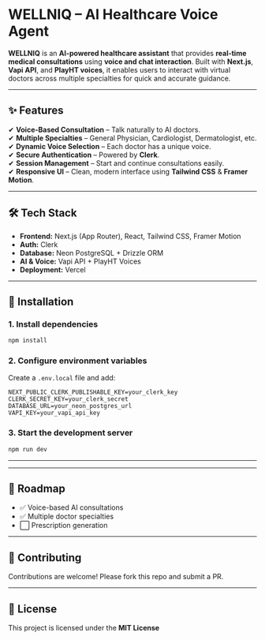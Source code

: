 # WELLNIQ – AI Healthcare Voice Agent  

**WELLNIQ** is an **AI-powered healthcare assistant** that provides **real-time medical consultations** using **voice and chat interaction**. Built with **Next.js**, **Vapi API**, and **PlayHT voices**, it enables users to interact with virtual doctors across multiple specialties for quick and accurate guidance.  

---

## ✨ Features  
✔ **Voice-Based Consultation** – Talk naturally to AI doctors.  
✔ **Multiple Specialties** – General Physician, Cardiologist, Dermatologist, etc.  
✔ **Dynamic Voice Selection** – Each doctor has a unique voice.  
✔ **Secure Authentication** – Powered by **Clerk**.  
✔ **Session Management** – Start and continue consultations easily.  
✔ **Responsive UI** – Clean, modern interface using **Tailwind CSS** & **Framer Motion**.  

---

## 🛠 Tech Stack  
- **Frontend:** Next.js (App Router), React, Tailwind CSS, Framer Motion  
- **Auth:** Clerk  
- **Database:** Neon PostgreSQL + Drizzle ORM  
- **AI & Voice:** Vapi API + PlayHT Voices  
- **Deployment:** Vercel  

---

## 🚀 Installation  

### 1. Install dependencies  
```bash
npm install
```

### 2. Configure environment variables  
Create a `.env.local` file and add:  
```
NEXT_PUBLIC_CLERK_PUBLISHABLE_KEY=your_clerk_key
CLERK_SECRET_KEY=your_clerk_secret
DATABASE_URL=your_neon_postgres_url
VAPI_KEY=your_vapi_api_key
```

### 3. Start the development server  
```bash
npm run dev
```

---

---

## 📌 Roadmap  
- ✅ Voice-based AI consultations  
- ✅ Multiple doctor specialties  
- ⬜ Prescription generation  

---

## 🤝 Contributing  
Contributions are welcome! Please fork this repo and submit a PR.  

---

## 📜 License  
This project is licensed under the **MIT License**
